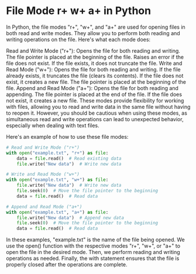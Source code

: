 # File Mode r+ w+ a+ in Python

In Python, the file modes "r+", "w+", and "a+" are used for opening files in both read and write modes. They allow you to perform both reading and writing operations on the file. Here's what each mode does:

Read and Write Mode ("r+"):
Opens the file for both reading and writing.
The file pointer is placed at the beginning of the file.
Raises an error if the file does not exist.
If the file exists, it does not truncate the file.
Write and Read Mode ("w+"):
Opens the file for both reading and writing.
If the file already exists, it truncates the file (clears its contents).
If the file does not exist, it creates a new file.
The file pointer is placed at the beginning of the file.
Append and Read Mode ("a+"):
Opens the file for both reading and appending.
The file pointer is placed at the end of the file.
If the file does not exist, it creates a new file.
These modes provide flexibility for working with files, allowing you to read and write data in the same file without having to reopen it. However, you should be cautious when using these modes, as simultaneous read and write operations can lead to unexpected behavior, especially when dealing with text files.

Here's an example of how to use these file modes:

```python
# Read and Write Mode ("r+")
with open("example.txt", "r+") as file:
    data = file.read()  # Read existing data
    file.write("New data")  # Write new data

# Write and Read Mode ("w+")
with open("example.txt", "w+") as file:
    file.write("New data")  # Write new data
    file.seek(0)  # Move the file pointer to the beginning
    data = file.read()  # Read data

# Append and Read Mode ("a+")
with open("example.txt", "a+") as file:
    file.write("New data")  # Append new data
    file.seek(0)  # Move the file pointer to the beginning
    data = file.read()  # Read data
```

In these examples, "example.txt" is the name of the file being opened. We use the open() function with the respective modes "r+", "w+", or "a+" to open the file in the desired mode. Then, we perform reading and writing operations as needed. Finally, the with statement ensures that the file is properly closed after the operations are complete.







